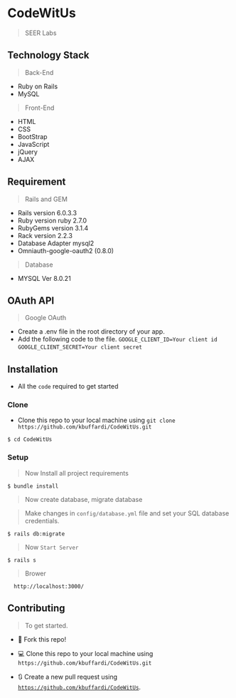 

# CodeWitUs

> SEER Labs


## Technology Stack

> Back-End

- Ruby on Rails
- MySQL

> Front-End

- HTML
- CSS
- BootStrap
- JavaScript
- jQuery
- AJAX


## Requirement 

> Rails and GEM

- Rails version             6.0.3.3
- Ruby version              ruby 2.7.0
- RubyGems version          3.1.4
- Rack version              2.2.3
- Database Adapter          mysql2
- Omniauth-google-oauth2 (0.8.0)

> Database
- MYSQL Ver 8.0.21

## OAuth API 
> Google OAuth
- Create a .env file in the root directory of your app.
-  Add the following code to the file.
`GOOGLE_CLIENT_ID=Your client id  `
`GOOGLE_CLIENT_SECRET=Your client secret`

## Installation

- All the `code` required to get started

### Clone

- Clone this repo to your local machine using `git clone https://github.com/kbuffardi/CodeWitUs.git`

```shell
$ cd CodeWitUs
```

### Setup

> Now Install all project requirements
```shell
$ bundle install
```

> Now create database, migrate database

> Make changes in `config/database.yml` file and set your SQL database credentials.

```shell
$ rails db:migrate
```

> Now `Start Server`

```shell
$ rails s
```


> Brower

```shell
  http://localhost:3000/
```


## Contributing

> To get started.

- 🍴 Fork this repo!

- 💻 Clone this repo to your local machine using `https://github.com/kbuffardi/CodeWitUs.git`

- 🔃 Create a new pull request using <a href="https://github.com/kbuffardi/CodeWitUs.git" target="_blank">`https://github.com/kbuffardi/CodeWitUs`</a>.

